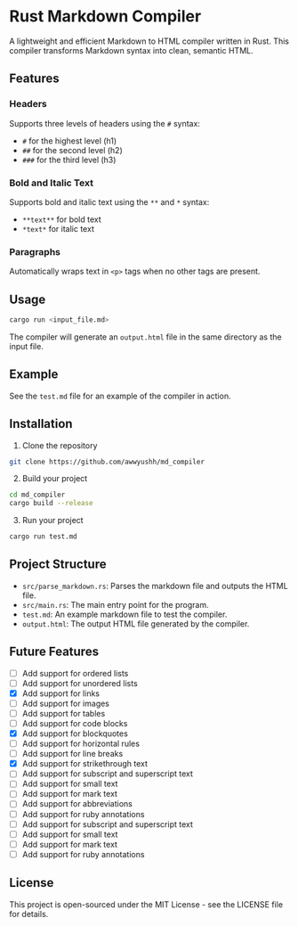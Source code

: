 # Rust Markdown Compiler

A lightweight and efficient Markdown to HTML compiler written in Rust. This compiler transforms Markdown syntax into clean, semantic HTML.

## Features

### Headers
Supports three levels of headers using the `#` syntax:

- `#` for the highest level (h1)
- `##` for the second level (h2)
- `###` for the third level (h3)

### Bold and Italic Text

Supports bold and italic text using the `**` and `*` syntax:

- `**text**` for bold text
- `*text*` for italic text

### Paragraphs

Automatically wraps text in `<p>` tags when no other tags are present.

## Usage

```bash
cargo run <input_file.md>
```

The compiler will generate an `output.html` file in the same directory as the input file.

## Example

See the `test.md` file for an example of the compiler in action.

## Installation

1. Clone the repository

```bash
git clone https://github.com/awwyushh/md_compiler
```

2. Build your project

```bash
cd md_compiler
cargo build --release
```

3. Run your project
```bash
cargo run test.md
```

## Project Structure

- `src/parse_markdown.rs`: Parses the markdown file and outputs the HTML file.
- `src/main.rs`: The main entry point for the program.
- `test.md`: An example markdown file to test the compiler.
- `output.html`: The output HTML file generated by the compiler.

## Future Features

- [ ] Add support for ordered lists
- [ ] Add support for unordered lists
- [x] Add support for links
- [ ] Add support for images
- [ ] Add support for tables
- [ ] Add support for code blocks
- [x] Add support for blockquotes
- [ ] Add support for horizontal rules
- [ ] Add support for line breaks
- [x] Add support for strikethrough text
- [ ] Add support for subscript and superscript text
- [ ] Add support for small text
- [ ] Add support for mark text
- [ ] Add support for abbreviations
- [ ] Add support for ruby annotations
- [ ] Add support for subscript and superscript text
- [ ] Add support for small text
- [ ] Add support for mark text
- [ ] Add support for ruby annotations

## License

This project is open-sourced under the MIT License - see the LICENSE file for details.
